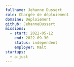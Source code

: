 ```yaml
---
fullname: Jehanne Dussert
role: Chargée de déploiement
domaine: Déploiement
github: JehanneDussert
missions:
  - start: 2022-05-12
    end: 2022-09-30
    status: independent
    employer: Malt
startups:
  - a-just
---
```


